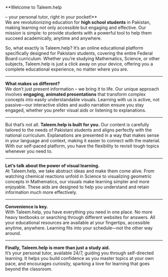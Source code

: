 
 **Welcome to Taleem.help  

– your personal tutor, right in your pocket!**  
We are revolutionizing education for **high school students** in Pakistan, making learning not only accessible but engaging and effective. Our mission is simple: to provide students with a powerful tool to help them succeed academically, anytime and anywhere.

So, what exactly is Taleem.help? It’s an online educational platform specifically designed for Pakistani students, covering the entire Federal Board curriculum. Whether you’re studying Mathematics, Science, or other subjects, Taleem.help is just a click away on your device, offering you a complete educational experience, no matter where you are.

---

**What makes us different?**  
We don’t just present information – we bring it to life. Our unique approach involves **engaging, animated presentations** that transform complex concepts into easily understandable visuals. Learning with us is active, not passive—our interactive slides and audio narration ensure you stay engaged, whether you prefer visual aids or listening to explanations.

---

But that’s not all. **Taleem.help is built for you.** Our content is carefully tailored to the needs of Pakistani students and aligns perfectly with the national curriculum. Explanations are presented in a way that makes sense in your language and context, making it easier to connect with the material. With our self-paced platform, you have the flexibility to revisit tough topics whenever you need to.

---

**Let’s talk about the power of visual learning.**  
At Taleem.help, we take abstract ideas and make them come alive. From watching chemical reactions unfold in Science to visualizing geometric concepts in Mathematics, our visuals make learning simpler and more enjoyable. These aids are designed to help you understand and retain information much more effectively.

---

**Convenience is key.**  
With Taleem.help, you have everything you need in one place. No more heavy textbooks or searching through different websites for answers. All your educational resources are available at your fingertips, accessible anytime, anywhere. Learning fits into your schedule—not the other way around.

---

**Finally, Taleem.help is more than just a study aid.**  
It’s your personal tutor, available 24/7, guiding you through self-directed learning. It helps you build confidence as you master topics at your own pace, and encourages curiosity, sparking a love for learning that goes beyond the classroom.
